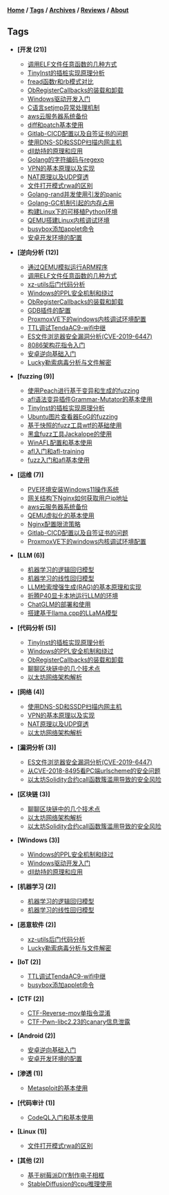 **[Home](./README.md) / [Tags](./tags.md) / [Archives](./archives.md) / [Reviews](https://github.com/0x7Fancy/0x7Fancy.github.io/issues) / [About](./about.md)**

## **Tags**

* **[开发 (21)]**
    * [调用ELF文件任意函数的几种方式](papers/调用ELF文件任意函数的几种方式)
    * [TinyInst的插桩实现原理分析](papers/TinyInst的插桩实现原理分析)
    * [fread函数r和rb模式对比](papers/fread函数r和rb模式对比)
    * [ObRegisterCallbacks的装载和卸载](papers/ObRegisterCallbacks的装载和卸载)
    * [Windows驱动开发入门](papers/Windows驱动开发入门)
    * [C语言setjmp异常处理机制](papers/C语言setjmp异常处理机制)
    * [aws云服务器系统备份](papers/aws云服务器系统备份)
    * [diff和patch基本使用](papers/diff和patch基本使用)
    * [Gitlab-CICD配置以及自签证书的问题](papers/Gitlab-CICD配置以及自签证书的问题)
    * [使用DNS-SD和SSDP扫描内网主机](papers/使用DNS-SD和SSDP扫描内网主机)
    * [dll劫持的原理和应用](papers/dll劫持的原理和应用)
    * [Golang的字符编码与regexp](papers/Golang的字符编码与regexp)
    * [VPN的基本原理以及实现](papers/VPN的基本原理以及实现)
    * [NAT原理以及UDP穿透](papers/NAT原理以及UDP穿透)
    * [文件打开模式rwa的区别](papers/文件打开模式rwa的区别)
    * [Golang-rand并发使用引发的panic](papers/Golang-rand并发使用引发的panic)
    * [Golang-GC机制引起的内存占用](papers/Golang-GC机制引起的内存占用)
    * [构建Linux下的可移植Python环境](papers/构建Linux下的可移植Python环境)
    * [QEMU搭建Linux内核调试环境](papers/QEMU搭建Linux内核调试环境)
    * [busybox添加applet命令](papers/busybox添加applet命令)
    * [安卓开发环境的配置](papers/安卓开发环境的配置)

* **[逆向分析 (12)]**
    * [通过QEMU模拟运行ARM程序](papers/通过QEMU模拟运行ARM程序)
    * [调用ELF文件任意函数的几种方式](papers/调用ELF文件任意函数的几种方式)
    * [xz-utils后门代码分析](papers/xz-utils后门代码分析)
    * [Windows的PPL安全机制和绕过](papers/Windows的PPL安全机制和绕过)
    * [ObRegisterCallbacks的装载和卸载](papers/ObRegisterCallbacks的装载和卸载)
    * [GDB插件的配置](papers/GDB插件的配置)
    * [ProxmoxVE下的windows内核调试环境配置](papers/ProxmoxVE下的windows内核调试环境配置)
    * [TTL调试TendaAC9-wifi中继](papers/TTL调试TendaAC9-wifi中继)
    * [ES文件浏览器安全漏洞分析(CVE-2019-6447)](papers/ES文件浏览器安全漏洞分析(CVE-2019-6447))
    * [8086架构花指令入门](papers/8086架构花指令入门)
    * [安卓逆向基础入门](papers/安卓逆向基础入门)
    * [Lucky勒索病毒分析与文件解密](papers/Lucky勒索病毒分析与文件解密)

* **[fuzzing (9)]**
    * [使用Peach进行基于变异和生成的fuzzing](papers/使用Peach进行基于变异和生成的fuzzing)
    * [afl语法变异插件Grammar-Mutator的基本使用](papers/afl语法变异插件Grammar-Mutator的基本使用)
    * [TinyInst的插桩实现原理分析](papers/TinyInst的插桩实现原理分析)
    * [Ubuntu图片查看器EoG的fuzzing](papers/Ubuntu图片查看器EoG的fuzzing)
    * [基于快照的fuzz工具wtf的基础使用](papers/基于快照的fuzz工具wtf的基础使用)
    * [黑盒fuzz工具Jackalope的使用](papers/黑盒fuzz工具Jackalope的使用)
    * [WinAFL配置和基本使用](papers/WinAFL配置和基本使用)
    * [afl入门和afl-training](papers/afl入门和afl-training)
    * [fuzz入门和afl基本使用](papers/fuzz入门和afl基本使用)

* **[运维 (7)]**
    * [PVE环境安装Windows11操作系统](papers/PVE环境安装Windows11操作系统)
    * [网关结构下Nginx如何获取用户ip地址](papers/网关结构下Nginx如何获取用户ip地址)
    * [aws云服务器系统备份](papers/aws云服务器系统备份)
    * [QEMU虚拟化的基本使用](papers/QEMU虚拟化的基本使用)
    * [Nginx配置限流策略](papers/Nginx配置限流策略)
    * [Gitlab-CICD配置以及自签证书的问题](papers/Gitlab-CICD配置以及自签证书的问题)
    * [ProxmoxVE下的windows内核调试环境配置](papers/ProxmoxVE下的windows内核调试环境配置)

* **[LLM (6)]**
    * [机器学习的逻辑回归模型](papers/机器学习的逻辑回归模型)
    * [机器学习的线性回归模型](papers/机器学习的线性回归模型)
    * [LLM检索增强生成(RAG)的基本原理和实现](papers/LLM检索增强生成(RAG)的基本原理和实现)
    * [折腾P40显卡本地运行LLM的环境](papers/折腾P40显卡本地运行LLM的环境)
    * [ChatGLM的部署和使用](papers/ChatGLM的部署和使用)
    * [搭建基于llama.cpp的LLaMA模型](papers/搭建基于llama.cpp的LLaMA模型)

* **[代码分析 (5)]**
    * [TinyInst的插桩实现原理分析](papers/TinyInst的插桩实现原理分析)
    * [Windows的PPL安全机制和绕过](papers/Windows的PPL安全机制和绕过)
    * [ObRegisterCallbacks的装载和卸载](papers/ObRegisterCallbacks的装载和卸载)
    * [聊聊区块链中的几个技术点](papers/聊聊区块链中的几个技术点)
    * [以太坊网络架构解析](papers/以太坊网络架构解析)

* **[网络 (4)]**
    * [使用DNS-SD和SSDP扫描内网主机](papers/使用DNS-SD和SSDP扫描内网主机)
    * [VPN的基本原理以及实现](papers/VPN的基本原理以及实现)
    * [NAT原理以及UDP穿透](papers/NAT原理以及UDP穿透)
    * [以太坊网络架构解析](papers/以太坊网络架构解析)

* **[漏洞分析 (3)]**
    * [ES文件浏览器安全漏洞分析(CVE-2019-6447)](papers/ES文件浏览器安全漏洞分析(CVE-2019-6447))
    * [从CVE-2018-8495看PC端urlscheme的安全问题](papers/从CVE-2018-8495看PC端urlscheme的安全问题)
    * [以太坊Solidity合约call函数簇滥用导致的安全风险](papers/以太坊Solidity合约call函数簇滥用导致的安全风险)

* **[区块链 (3)]**
    * [聊聊区块链中的几个技术点](papers/聊聊区块链中的几个技术点)
    * [以太坊网络架构解析](papers/以太坊网络架构解析)
    * [以太坊Solidity合约call函数簇滥用导致的安全风险](papers/以太坊Solidity合约call函数簇滥用导致的安全风险)

* **[Windows (3)]**
    * [Windows的PPL安全机制和绕过](papers/Windows的PPL安全机制和绕过)
    * [Windows驱动开发入门](papers/Windows驱动开发入门)
    * [dll劫持的原理和应用](papers/dll劫持的原理和应用)

* **[机器学习 (2)]**
    * [机器学习的逻辑回归模型](papers/机器学习的逻辑回归模型)
    * [机器学习的线性回归模型](papers/机器学习的线性回归模型)

* **[恶意软件 (2)]**
    * [xz-utils后门代码分析](papers/xz-utils后门代码分析)
    * [Lucky勒索病毒分析与文件解密](papers/Lucky勒索病毒分析与文件解密)

* **[IoT (2)]**
    * [TTL调试TendaAC9-wifi中继](papers/TTL调试TendaAC9-wifi中继)
    * [busybox添加applet命令](papers/busybox添加applet命令)

* **[CTF (2)]**
    * [CTF-Reverse-mov单指令混淆](papers/CTF-Reverse-mov单指令混淆)
    * [CTF-Pwn-libc2.23的canary信息泄露](papers/CTF-Pwn-libc2.23的canary信息泄露)

* **[Android (2)]**
    * [安卓逆向基础入门](papers/安卓逆向基础入门)
    * [安卓开发环境的配置](papers/安卓开发环境的配置)

* **[渗透 (1)]**
    * [Metasploit的基本使用](papers/Metasploit的基本使用)

* **[代码审计 (1)]**
    * [CodeQL入门和基本使用](papers/CodeQL入门和基本使用)

* **[Linux (1)]**
    * [文件打开模式rwa的区别](papers/文件打开模式rwa的区别)

* **[其他 (2)]**
    * [基于树莓派DIY制作电子相框](papers/基于树莓派DIY制作电子相框)
    * [StableDiffusion的cpu推理使用](papers/StableDiffusion的cpu推理使用)

